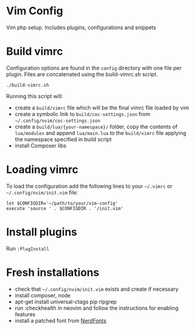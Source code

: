 # Vim Config
Vim php setup. Includes plugins, configurations and snippets


# Build vimrc

Configuration options are found in the `config` directory with one file per plugin. Files are concatenated using the build-vimrc.sh script. 

    ./build-vimrc.sh
    
Running this script will: 
 - create a `build/vimrc` file which will be the final vimrc file loaded by vim
 - create a symbolic link to `build/coc-settings.json` from `~/.config/nvim/coc-settings.json`
 - create a `build/lua/{your-namespace}/` folder, copy the contents of `lua/modules` and append `lua/main.lua` to the `build/vimrc` file applying the namespace specified in build script
 - install Composer libs

# Loading vimrc
To load the configuration add the following lines to your `~/.vimrc` or `~/.config/nvim/init.vim` file:

    let $CONFIGDIR='~/path/to/your/vim-config'  
    execute 'source ' . $CONFIGDIR . '/init.vim'


# Install plugins 

Run `:PlugInstall`


# Fresh installations
- check that `~/.config/nvim/init.vim` exists and create if necessary
- install composer, node
- apt-get install universal-ctags pip ripgrep
- run :checkhealth in neovim and follow the instructions for enabling features
- install a patched font from [NerdFonts](https://www.nerdfonts.com/font-downloads)
